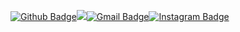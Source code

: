 [![Github Badge](https://img.shields.io/badge/Github-181717?style=flat-square&logo=Gmail&logoColor=white&link=mailto:jjuhee0913@gmail.com)](mailto:https://www.github.com/Blueberrycake27/)<a href="https://blog.naver.com/jangdm37"><img src="https://img.shields.io/badge/Naver-03C75A?style=flat-square&logo=Naver&logoColor=white"/></a>[![Gmail Badge](https://img.shields.io/badge/Gmail-d14836?style=flat-square&logo=Gmail&logoColor=white&link=mailto:jjuhee0913@gmail.com)](mailto:jangdm37@gmail.com)[![Instagram Badge](https://img.shields.io/badge/-Instagram-dd2a7b?style=flat-square&logo=instagram&logoColor=white&link=https://www.instagram.com/zuzu_zzing/)](https://www.instagram.com/blueberry__37/) 




